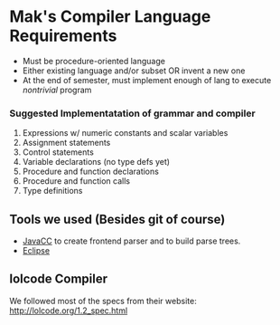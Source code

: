 Mak's Compiler Language Requirements
===================
* Must be procedure-oriented language
* Either existing language and/or subset OR invent a new one
* At the end of semester, must implement enough of lang to execute *nontrivial* program

### Suggested Implementatation of grammar and compiler
1. Expressions w/ numeric constants and scalar variables
2. Assignment statements
3. Control statements
4. Variable declarations (no type defs yet)
5. Procedure and function declarations
6. Procedure and function calls
7. Type definitions

## Tools we used (Besides git of course)
* [JavaCC](https://javacc.java.net/) to create frontend parser and to build parse trees.
* [Eclipse](https://eclipse.org/)

## lolcode Compiler
We followed most of the specs from their website:
http://lolcode.org/1.2_spec.html

